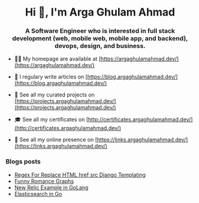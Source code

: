 <h1 align="center">Hi 👋, I'm Arga Ghulam Ahmad</h1>
<h3 align="center">A Software Engineer who is interested in full stack development (web, mobile web, mobile app, and backend), devops, design, and business.</h3>

- 👨‍💻 My homepage are available at [https://argaghulamahmad.dev/](https://argaghulamahmad.dev/)

- 📝 I regulary write articles on [https://blog.argaghulamahmad.dev/](https://blog.argaghulamahmad.dev/)

- 🚧 See all my curated projects on [https://projects.argaghulamahmad.dev/](https://projects.argaghulamahmad.dev/)

- 🎓 See all my certificates on [http://certificates.argaghulamahmad.dev/](http://certificates.argaghulamahmad.dev/)

- 🔗 See all my online presence on [https://links.argaghulamahmad.dev/](https://links.argaghulamahmad.dev/)

### Blogs posts
<!-- BLOG-POST-LIST:START -->
- [Regex For Replace HTML href src Django Templating](https://blog.argaghulamahmad.dev/2021/10/17/regex-for-replace-html-href-src-django-templating/)
- [Funny Romance Graphs](https://blog.argaghulamahmad.dev/2021/10/14/funny-romance-graphs/)
- [New Relic Example  in GoLang](https://blog.argaghulamahmad.dev/2021/10/13/new-relic-example-in-golang/)
- [Elasticsearch in Go](https://blog.argaghulamahmad.dev/2021/10/13/elasticsearch-in-go/)
<!-- BLOG-POST-LIST:END -->
